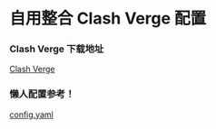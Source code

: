 # 自用整合 Clash Verge 配置

### Clash Verge 下载地址

[Clash Verge](https://github.com/clash-verge-rev/clash-verge-rev/releases)

### 懒人配置参考！

[config.yaml](https://raw.githubusercontent.com/Semporia/Clash/master/Calsh%20Verge/config.yaml)

